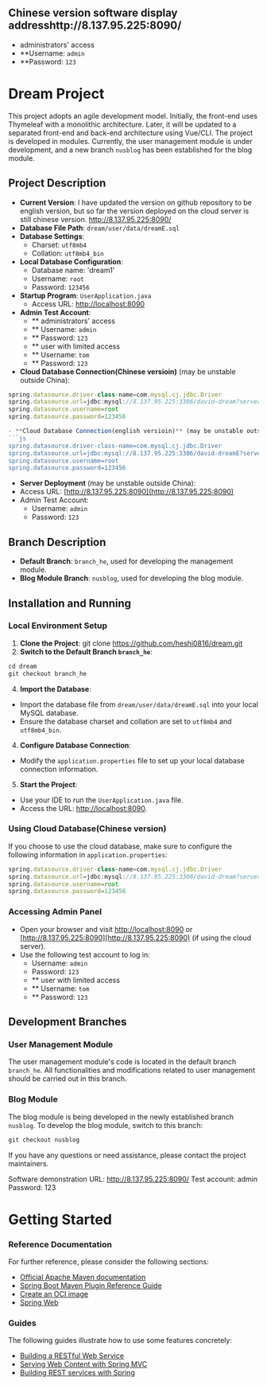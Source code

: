 ## Chinese version software display addresshttp://8.137.95.225:8090/
- administrators' access
- **Username: `admin`
- **Password: `123`


# Dream Project

This project adopts an agile development model. Initially, the front-end uses Thymeleaf with a monolithic architecture. Later, it will be updated to a separated front-end and back-end architecture using Vue/CLI. The project is developed in modules. Currently, the user management module is under development, and a new branch `nusblog` has been established for the blog module.

## Project Description

- **Current Version**: I have updated the version on github repository to be english version, but so far the version deployed on the cloud server is still chinese version. http://8.137.95.225:8090/
- **Database File Path**: `dream/user/data/dreamE.sql`
- **Database Settings**:
    - Charset: `utf8mb4`
    - Collation: `utf8mb4_bin`
- **Local Database Configuration**:
    - Database name: 'dream1'
    - Username: `root`
    - Password: `123456`
- **Startup Program**: `UserApplication.java`
    - Access URL: [http://localhost:8090](http://localhost:8090)
- **Admin Test Account**:
    - ** administrators' access
    - ** Username: `admin`
    - ** Password: `123`
    - ** user with limited access
    - ** Username: `tom`
    - ** Password: `123`
- **Cloud Database Connection(Chinese versioin)** (may be unstable outside China):
```js
spring.datasource.driver-class-name=com.mysql.cj.jdbc.Driver
spring.datasource.url=jdbc:mysql://8.137.95.225:3306/david-dream?serverTimezone=UTC&characterEncoding=UTF-8
spring.datasource.username=root
spring.datasource.password=123456

- **Cloud Database Connection(english versioin)** (may be unstable outside China):
```js
spring.datasource.driver-class-name=com.mysql.cj.jdbc.Driver
spring.datasource.url=jdbc:mysql://8.137.95.225:3306/david-dreamE?serverTimezone=UTC&characterEncoding=UTF-8
spring.datasource.username=root
spring.datasource.password=123456
```

- **Server Deployment** (may be unstable outside China):
- Access URL: [http://8.137.95.225:8090](http://8.137.95.225:8090)
- Admin Test Account:
    - Username: `admin`
    - Password: `123`

## Branch Description

- **Default Branch**: `branch_he`, used for developing the management module.
- **Blog Module Branch**: `nusblog`, used for developing the blog module.

## Installation and Running

### Local Environment Setup

1. **Clone the Project**:
   git clone https://github.com/heshi0816/dream.git
2. **Switch to the Default Branch `branch_he`**:
```js
cd dream
git checkout branch_he
```
4. **Import the Database**:
- Import the database file from `dream/user/data/dreamE.sql` into your local MySQL database.
- Ensure the database charset and collation are set to `utf8mb4` and `utf8mb4_bin`.

4. **Configure Database Connection**:
- Modify the `application.properties` file to set up your local database connection information.

5. **Start the Project**:
- Use your IDE to run the `UserApplication.java` file.
- Access the URL: [http://localhost:8090](http://localhost:8090).

### Using Cloud Database(Chinese version)

If you choose to use the cloud database, make sure to configure the following information in `application.properties`:
```js
spring.datasource.driver-class-name=com.mysql.cj.jdbc.Driver
spring.datasource.url=jdbc:mysql://8.137.95.225:3306/david-dream?serverTimezone=UTC&characterEncoding=UTF-8
spring.datasource.username=root
spring.datasource.password=123456
```
### Accessing Admin Panel

- Open your browser and visit [http://localhost:8090](http://localhost:8090) or [http://8.137.95.225:8090](http://8.137.95.225:8090) (if using the cloud server).
- Use the following test account to log in:
    - Username: `admin`
    - Password: `123`
    - ** user with limited access
    - ** Username: `tom`
    - ** Password: `123`

## Development Branches

### User Management Module

The user management module's code is located in the default branch `branch_he`. All functionalities and modifications related to user management should be carried out in this branch.

### Blog Module

The blog module is being developed in the newly established branch `nusblog`. To develop the blog module, switch to this branch:
```js
git checkout nusblog
```

If you have any questions or need assistance, please contact the project maintainers.




Software demonstration URL: http://8.137.95.225:8090/
Test account: admin
Password: 123


# Getting Started

### Reference Documentation

For further reference, please consider the following sections:

* [Official Apache Maven documentation](https://maven.apache.org/guides/index.html)
* [Spring Boot Maven Plugin Reference Guide](https://docs.spring.io/spring-boot/docs/3.3.0/maven-plugin/reference/html/)
* [Create an OCI image](https://docs.spring.io/spring-boot/docs/3.3.0/maven-plugin/reference/html/#build-image)
* [Spring Web](https://docs.spring.io/spring-boot/docs/3.3.0/reference/htmlsingle/index.html#web)

### Guides

The following guides illustrate how to use some features concretely:

* [Building a RESTful Web Service](https://spring.io/guides/gs/rest-service/)
* [Serving Web Content with Spring MVC](https://spring.io/guides/gs/serving-web-content/)
* [Building REST services with Spring](https://spring.io/guides/tutorials/rest/)

